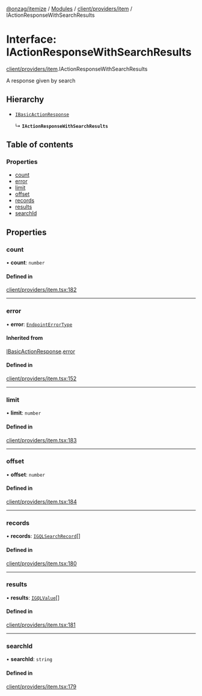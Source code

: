 [@onzag/itemize](../README.md) / [Modules](../modules.md) / [client/providers/item](../modules/client_providers_item.md) / IActionResponseWithSearchResults

# Interface: IActionResponseWithSearchResults

[client/providers/item](../modules/client_providers_item.md).IActionResponseWithSearchResults

A response given by search

## Hierarchy

- [`IBasicActionResponse`](client_providers_item.IBasicActionResponse.md)

  ↳ **`IActionResponseWithSearchResults`**

## Table of contents

### Properties

- [count](client_providers_item.IActionResponseWithSearchResults.md#count)
- [error](client_providers_item.IActionResponseWithSearchResults.md#error)
- [limit](client_providers_item.IActionResponseWithSearchResults.md#limit)
- [offset](client_providers_item.IActionResponseWithSearchResults.md#offset)
- [records](client_providers_item.IActionResponseWithSearchResults.md#records)
- [results](client_providers_item.IActionResponseWithSearchResults.md#results)
- [searchId](client_providers_item.IActionResponseWithSearchResults.md#searchid)

## Properties

### count

• **count**: `number`

#### Defined in

[client/providers/item.tsx:182](https://github.com/onzag/itemize/blob/f2f29986/client/providers/item.tsx#L182)

___

### error

• **error**: [`EndpointErrorType`](../modules/base_errors.md#endpointerrortype)

#### Inherited from

[IBasicActionResponse](client_providers_item.IBasicActionResponse.md).[error](client_providers_item.IBasicActionResponse.md#error)

#### Defined in

[client/providers/item.tsx:152](https://github.com/onzag/itemize/blob/f2f29986/client/providers/item.tsx#L152)

___

### limit

• **limit**: `number`

#### Defined in

[client/providers/item.tsx:183](https://github.com/onzag/itemize/blob/f2f29986/client/providers/item.tsx#L183)

___

### offset

• **offset**: `number`

#### Defined in

[client/providers/item.tsx:184](https://github.com/onzag/itemize/blob/f2f29986/client/providers/item.tsx#L184)

___

### records

• **records**: [`IGQLSearchRecord`](gql_querier.IGQLSearchRecord.md)[]

#### Defined in

[client/providers/item.tsx:180](https://github.com/onzag/itemize/blob/f2f29986/client/providers/item.tsx#L180)

___

### results

• **results**: [`IGQLValue`](gql_querier.IGQLValue.md)[]

#### Defined in

[client/providers/item.tsx:181](https://github.com/onzag/itemize/blob/f2f29986/client/providers/item.tsx#L181)

___

### searchId

• **searchId**: `string`

#### Defined in

[client/providers/item.tsx:179](https://github.com/onzag/itemize/blob/f2f29986/client/providers/item.tsx#L179)
